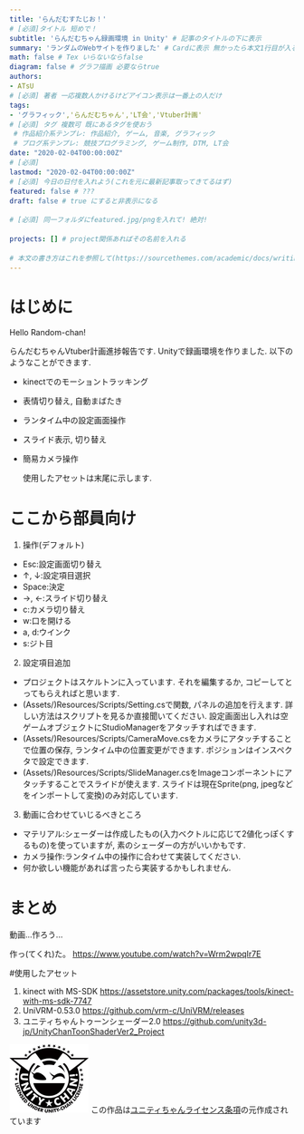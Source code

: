 ```yaml
---
title: 'らんだむすたじお！'
# [必須]タイトル 短めで！
subtitle: 'らんだむちゃん録画環境 in Unity' # 記事のタイトルの下に表示
summary: 'ランダムのWebサイトを作りました' # Cardに表示 無かったら本文1行目が入る 短めで！
math: false # Tex いらないならfalse
diagram: false # グラフ描画 必要ならtrue
authors:
- ATsU
# [必須] 著者 一応複数人かけるけどアイコン表示は一番上の人だけ
tags:
- 'グラフィック','らんだむちゃん','LT会','Vtuber計画'
# [必須] タグ 複数可 既にあるタグを使おう
 # 作品紹介系テンプレ: 作品紹介, ゲーム, 音楽, グラフィック
 # ブログ系テンプレ: 競技プログラミング, ゲーム制作, DTM, LT会
date: "2020-02-04T00:00:00Z"
# [必須]
lastmod: "2020-02-04T00:00:00Z"
# [必須] 今日の日付を入れよう(これを元に最新記事取ってきてるはず)
featured: false # ???
draft: false # true にすると非表示になる

# [必須] 同一フォルダにfeatured.jpg/pngを入れて! 絶対!

projects: [] # project関係あればその名前を入れる

# 本文の書き方はこれを参照して(https://sourcethemes.com/academic/docs/writing-markdown-latex/)
---
```

# はじめに
Hello Random-chan!

らんだむちゃんVtuber計画進捗報告です. Unityで録画環境を作りました. 以下のようなことができます. 

- kinectでのモーショントラッキング
- 表情切り替え, 自動まばたき
- ランタイム中の設定画面操作 
- スライド表示, 切り替え
- 簡易カメラ操作

  使用したアセットは末尾に示します. 

# ここから部員向け
1. 操作(デフォルト)
- Esc:設定画面切り替え
- ↑, ↓:設定項目選択
- Space:決定
- →, ←:スライド切り替え
- c:カメラ切り替え
- w:口を開ける
- a, d:ウインク
- s:ジト目

2. 設定項目追加

- プロジェクトはスケルトンに入っています. それを編集するか, コピーしてとってもらえればと思います. 
- (Assets/)Resources/Scripts/Setting.csで関数, パネルの追加を行えます. 詳しい方法はスクリプトを見るか直接聞いてください. 設定画面出し入れは空ゲームオブジェクトにStudioManagerをアタッチすればできます. 
- (Assets/)Resources/Scripts/CameraMove.csをカメラにアタッチすることで位置の保存, ランタイム中の位置変更ができます. ポジションはインスペクタで設定できます. 
- (Assets/)Resources/Scripts/SlideManager.csをImageコンポーネントにアタッチすることでスライドが使えます. スライドは現在Sprite(png, jpegなどをインポートして変換)のみ対応しています. 

3. 動画に合わせていじるべきところ
- マテリアル:シェーダーは作成したもの(入力ベクトルに応じて2値化っぽくするもの)を使っていますが, 素のシェーダーの方がいいかもです. 
- カメラ操作:ランタイム中の操作に合わせて実装してください. 
- 何か欲しい機能があれば言ったら実装するかもしれません. 

# まとめ
動画...作ろう...

作っ(てくれ)た。
https://www.youtube.com/watch?v=Wrm2wpqIr7E

#使用したアセット
1.  kinect with MS-SDK
https://assetstore.unity.com/packages/tools/kinect-with-ms-sdk-7747
2. UniVRM-0.53.0
https://github.com/vrm-c/UniVRM/releases
3. ユニティちゃんトゥーンシェーダー2.0
https://github.com/unity3d-jp/UnityChanToonShaderVer2_Project

![](Light_Silhouette.jpg)
この作品は[ユニティちゃんライセンス条項](http://unity-chan.com/contents/license_jp/)の元作成されています
